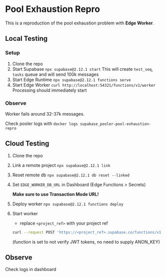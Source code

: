 # Pool Exhaustion Repro

This is a reproduction of the pool exhaustion problem with **Edge Worker**.

## Local Testing

### Setup

1. Clone the repo
2. Start Supabase `npx supabase@2.12.1 start`
   This will create `test_seq`, `tasks` queue and will send 100k messages
3. Start Edge Runtime `npx supabase@2.12.1 functions serve`
4. Start Edge Worker `curl http://localhost:54321/functions/v1/worker`
   Processing should immediately start

### Observe

Worker fails around 32-37k messages.

Check pooler logs with `docker logs supabase_pooler-pool-exhaustion-repro`

## Cloud Testing

1. Clone the repo
1. Link a remote project `npx supabase@2.12.1 link`
1. Reset remote db `npx supabase@2.12.1 db reset --linked`
1. Set `EDGE_WORKER_DB_URL` in Dashboard (Edge Functions > Secrets)

   **Make sure to use Transaction Mode URL!**

1. Deploy worker `npx supabase@2.12.1 functions deploy`

1. Start worker 

   - replace `<project_ref>` with your project ref

   ```bash
   curl --request POST 'https://<project_ref>.supabase.co/functions/v1/worker' --header 'Content-Type: application/json'
   ```

   (function is set to not verify JWT tokens, no need to supply ANON_KEY)

## Observe

Check logs in dashboard
